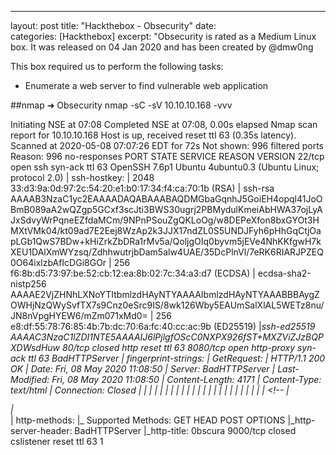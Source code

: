 ---
layout: post
title:  "Hackthebox - Obsecurity"
date:   
categories: [Hackthebox]
excerpt: "Obsecurity is rated as a Medium Linux box. It was released on 04 Jan 2020 and has been created by @dmw0ng

This box required us to perform the following tasks:


- Enumerate a web server to find vulnerable web application

##nmap
➜  Obsecurity nmap -sC -sV 10.10.10.168 -vvv

Initiating NSE at 07:08
Completed NSE at 07:08, 0.00s elapsed
Nmap scan report for 10.10.10.168
Host is up, received reset ttl 63 (0.35s latency).
Scanned at 2020-05-08 07:07:26 EDT for 72s
Not shown: 996 filtered ports
Reason: 996 no-responses
PORT     STATE  SERVICE    REASON         VERSION
22/tcp   open   ssh        syn-ack ttl 63 OpenSSH 7.6p1 Ubuntu 4ubuntu0.3 (Ubuntu Linux; protocol 2.0)
| ssh-hostkey: 
|   2048 33:d3:9a:0d:97:2c:54:20:e1:b0:17:34:f4:ca:70:1b (RSA)
| ssh-rsa AAAAB3NzaC1yc2EAAAADAQABAAABAQDMGbaGqnhJ5GoiEH4opql41JoOBmB089aA2wQZgp5GCxf3scJti3BWS30ugrj2PBMydulKmeiAbHWA37ojLyAJxSdvyWrPqneEZfdaMCm/9NPnPSouZgQKLoOg/w8DEPeXfon8bxGYOt3HMXtVMk04/kt09ad7E2Eej8WzAp2k3JJX17ndZL0S5UNDJFyh6pHhGqCtjOapLGb1QwS7BDw+kHiZrkZbDRa1rMv5a/QoljgOIq0byvm5jEVe4NhKKfgwH7kXEU1DAlXmWYzsq/ZdhhwutrjbDam5alw4UAE/35DcPlnVl/7eRK6RIARJPZEQ0O64ixlzbAfIcDGi8GOr
|   256 f6:8b:d5:73:97:be:52:cb:12:ea:8b:02:7c:34:a3:d7 (ECDSA)
| ecdsa-sha2-nistp256 AAAAE2VjZHNhLXNoYTItbmlzdHAyNTYAAAAIbmlzdHAyNTYAAABBBAygZOWHjNzQWySvfTX7s9Cnz0eSrc9IS/8wk126Wby5EAUmSalXlAL5WETz8nu/JN8nVpgHYEW6/mZm071xMd0=
|   256 e8:df:55:78:76:85:4b:7b:dc:70:6a:fc:40:cc:ac:9b (ED25519)
|_ssh-ed25519 AAAAC3NzaC1lZDI1NTE5AAAAIJ6lPjlgfOScC0NXPX926fST+MXZViZJzBQPXDWsdHuw
80/tcp   closed http       reset ttl 63
8080/tcp open   http-proxy syn-ack ttl 63 BadHTTPServer
| fingerprint-strings: 
|   GetRequest: 
|     HTTP/1.1 200 OK
|     Date: Fri, 08 May 2020 11:08:50
|     Server: BadHTTPServer
|     Last-Modified: Fri, 08 May 2020 11:08:50
|     Content-Length: 4171
|     Content-Type: text/html
|     Connection: Closed
|     <!DOCTYPE html>
|     <html lang="en">
|     <head>
|     <meta charset="utf-8">
|     <title>0bscura</title>
|     <meta http-equiv="X-UA-Compatible" content="IE=Edge">
|     <meta name="viewport" content="width=device-width, initial-scale=1">
|     <meta name="keywords" content="">
|     <meta name="description" content="">
|     <!-- 
|     Easy Profile Template
|     http://www.templatemo.com/tm-467-easy-profile
|     <!-- stylesheet css -->
|     <link rel="stylesheet" href="css/bootstrap.min.css">
|     <link rel="stylesheet" href="css/font-awesome.min.css">
|     <link rel="stylesheet" href="css/templatemo-blue.css">
|     </head>
|     <body data-spy="scroll" data-target=".navbar-collapse">
|     <!-- preloader section -->
|     <!--
|     <div class="preloader">
|     <div class="sk-spinner sk-spinner-wordpress">
|   HTTPOptions: 
|     HTTP/1.1 200 OK
|     Date: Fri, 08 May 2020 11:08:51
|     Server: BadHTTPServer
|     Last-Modified: Fri, 08 May 2020 11:08:51
|     Content-Length: 4171
|     Content-Type: text/html
|     Connection: Closed
|     <!DOCTYPE html>
|     <html lang="en">
|     <head>
|     <meta charset="utf-8">
|     <title>0bscura</title>
|     <meta http-equiv="X-UA-Compatible" content="IE=Edge">
|     <meta name="viewport" content="width=device-width, initial-scale=1">
|     <meta name="keywords" content="">
|     <meta name="description" content="">
|     <!-- 
|     Easy Profile Template
|     http://www.templatemo.com/tm-467-easy-profile
|     <!-- stylesheet css -->
|     <link rel="stylesheet" href="css/bootstrap.min.css">
|     <link rel="stylesheet" href="css/font-awesome.min.css">
|     <link rel="stylesheet" href="css/templatemo-blue.css">
|     </head>
|     <body data-spy="scroll" data-target=".navbar-collapse">
|     <!-- preloader section -->
|     <!--
|     <div class="preloader">
|_    <div class="sk-spinner sk-spinner-wordpress">
| http-methods: 
|_  Supported Methods: GET HEAD POST OPTIONS
|_http-server-header: BadHTTPServer
|_http-title: 0bscura
9000/tcp closed cslistener reset ttl 63
1



